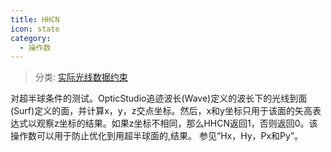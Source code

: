 ```yaml
---
title: HHCN
icon: state
category:
  - 操作数
---
```


> 分类: [实际光线数据约束](/hb/operands/131/882/  "Zemax 操作数 实际光线数据约束")

对超半球条件的测试。OpticStudio追迹波长(Wave)定义的波长下的光线到面(Surf)定义的面，并计算x，y，z交点坐标。然后，x和y坐标只用于该面的矢高表达式以观察z坐标的结果。如果z坐标不相同，那么HHCN返回1，否则返回0。该操作数可以用于防止优化到用超半球面的,结果。 
参见“Hx，Hy，Px和Py”。
